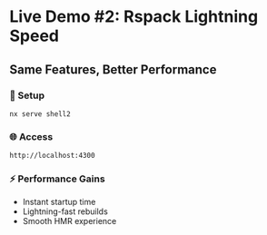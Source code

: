 ---
---

# Live Demo #2: Rspack Lightning Speed

<div class="mt-8">
<h2>Same Features, Better Performance</h2>

<div v-click class="space-y-6 mt-8">
  <div class="p-4 border rounded">
    <h3>🚀 Setup</h3>
    <code>nx serve shell2</code>
  </div>

  <div class="p-4 border rounded">
    <h3>🌐 Access</h3>
    <code>http://localhost:4300</code>
  </div>

  <div class="p-4 border rounded">
    <h3>⚡ Performance Gains</h3>
    <ul>
      <li>Instant startup time</li>
      <li>Lightning-fast rebuilds</li>
      <li>Smooth HMR experience</li>
    </ul>
  </div>
</div>
</div>